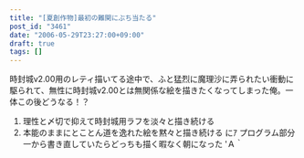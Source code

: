 ```yaml
---
title: "[夏創作物]最初の難関にぶち当たる"
post_id: "3461"
date: "2006-05-29T23:27:00+09:00"
draft: true
tags: []
---
```



時封城v2.00用のレティ描いてる途中で、ふと猛烈に魔理沙に弄られたい衝動に駆られて、無性に時封城v2.00とは無関係な絵を描きたくなってしまった俺。一体この後どうなる！？

  1. 理性と〆切で抑えて時封城用ラフを淡々と描き続ける
  2. 本能のままにとことん道を逸れた絵を黙々と描き続ける
にｱ プログラム部分一から書き直していたらどっちも描く暇なく朝になった 'Ａ｀
